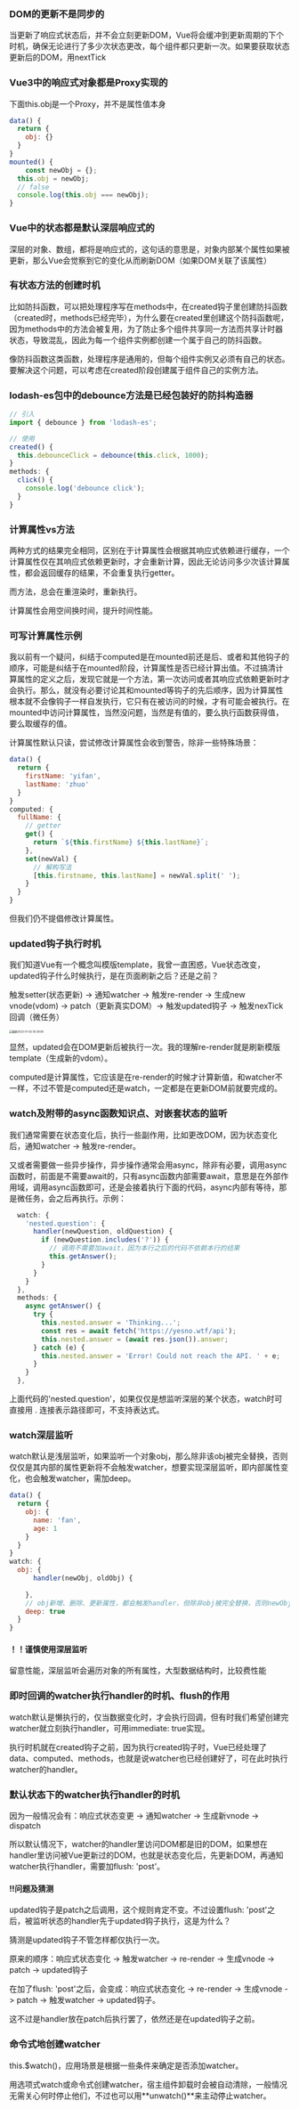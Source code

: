 ### DOM的更新不是同步的

当更新了响应式状态后，并不会立刻更新DOM，Vue将会缓冲到更新周期的下个时机，确保无论进行了多少次状态更改，每个组件都只更新一次。如果要获取状态更新后的DOM，用nextTick

### Vue3中的响应式对象都是Proxy实现的

下面this.obj是一个Proxy，并不是属性值本身

```javascript
data() {
  return {
    obj: {}
  }
}
mounted() {
	const newObj = {};
  this.obj = newObj;
  // false
  console.log(this.obj === newObj);
}
```



### Vue中的状态都是默认深层响应式的

深层的对象、数组，都将是响应式的，这句话的意思是，对象内部某个属性如果被更新，那么Vue会觉察到它的变化从而刷新DOM（如果DOM关联了该属性）

### 有状态方法的创建时机

比如防抖函数，可以把处理程序写在methods中，在created钩子里创建防抖函数（created时，methods已经完毕），为什么要在created里创建这个防抖函数呢，因为methods中的方法会被复用，为了防止多个组件共享同一方法而共享计时器状态，导致混乱，因此为每一个组件实例都创建一个属于自己的防抖函数。

像防抖函数这类函数，处理程序是通用的，但每个组件实例又必须有自己的状态。要解决这个问题，可以考虑在created阶段创建属于组件自己的实例方法。

### lodash-es包中的debounce方法是已经包装好的防抖构造器

```javascript
// 引入
import { debounce } from 'lodash-es';

// 使用
created() {
  this.debounceClick = debounce(this.click, 1000);
}
methods: {
  click() {
    console.log('debounce click');
  }
}
```

### 计算属性vs方法

两种方式的结果完全相同，区别在于计算属性会根据其响应式依赖进行缓存，一个计算属性仅在其响应式依赖更新时，才会重新计算，因此无论访问多少次该计算属性，都会返回缓存的结果，不会重复执行getter。

而方法，总会在重渲染时，重新执行。

计算属性会用空间换时间，提升时间性能。

### 可写计算属性示例

我以前有一个疑问，纠结于computed是在mounted前还是后、或者和其他钩子的顺序，可能是纠结于在mounted阶段，计算属性是否已经计算出值。不过搞清计算属性的定义之后，发现它就是一个方法，第一次访问或者其响应式依赖更新时才会执行。那么，就没有必要讨论其和mounted等钩子的先后顺序，因为计算属性根本就不会像钩子一样自发执行，它只有在被访问的时候，才有可能会被执行。在mounted中访问计算属性，当然没问题，当然是有值的，要么执行函数获得值，要么取缓存的值。

计算属性默认只读，尝试修改计算属性会收到警告，除非一些特殊场景：

```javascript
data() {
  return {
    firstName: 'yifan',
    lastName: 'zhuo'
  }
}
computed: {
  fullName: {
    // getter
    get() {
      return `${this.firstName} ${this.lastName}`;
    },
    set(newVal) {
      // 解构写法
      [this.firstname, this.lastName] = newVal.split(' ');
    }
  }
}
```

但我们仍不提倡修改计算属性。

### updated钩子执行时机

我们知道Vue有一个概念叫模版template，我曾一直困惑，Vue状态改变，updated钩子什么时候执行，是在页面刷新之后？还是之前？

触发setter(状态更新) -> 通知watcher -> 触发re-render -> 生成new vnode(vdom) -> patch（更新真实DOM）-> 触发updated钩子 -> 触发nexTick回调（微任务）

<img src="/Users/erfan/Library/Application Support/typora-user-images/截屏2023-01-02 00.38.06.png" alt="截屏2023-01-02 00.38.06" style="zoom: 33%;" />

显然，updated会在DOM更新后被执行一次。我的理解re-render就是刷新模版template（生成新的vdom）。

computed是计算属性，它应该是在re-render的时候才计算新值，和watcher不一样，不过不管是computed还是watch，一定都是在更新DOM前就要完成的。

### watch及附带的async函数知识点、对嵌套状态的监听

我们通常需要在状态变化后，执行一些副作用，比如更改DOM，因为状态变化后，通知watcher -> 触发re-render。

又或者需要做一些异步操作，异步操作通常会用async，除非有必要，调用async函数时，前面是不需要await的，只有async函数内部需要await，意思是在外部作用域，调用async函数即可，还是会接着执行下面的代码，async内部有等待，那是微任务，会之后再执行。示例：

```javascript
  watch: {
    'nested.question': {
      handler(newQuestion, oldQuestion) {
        if (newQuestion.includes('?')) {
          // 调用不需要加await，因为本行之后的代码不依赖本行的结果
          this.getAnswer();
        }
      }
    }
  },
  methods: {
    async getAnswer() {
      try {
        this.nested.answer = 'Thinking...';
        const res = await fetch('https://yesno.wtf/api');
        this.nested.answer = (await res.json()).answer;
      } catch (e) {
        this.nested.answer = 'Error! Could not reach the API. ' + e;
      }
    }
  },
```

上面代码的'nested.question'，如果仅仅是想监听深层的某个状态，watch时可直接用 . 连接表示路径即可，不支持表达式。

### watch深层监听

watch默认是浅层监听，如果监听一个对象obj，那么除非该obj被完全替换，否则仅仅是其内部的属性更新将不会触发watcher，想要实现深层监听，即内部属性变化，也会触发watcher，需加deep。

```javascript
data() {
  return {
    obj: {
      name: 'fan',
      age: 1
    }
  }
}
watch: {
  obj: {
	  handler(newObj, oldObj) {  
    	
    },
    // obj新增、删除、更新属性，都会触发handler，但除非obj被完全替换，否则newObj和oldObj是同一个对象
    deep: true
  }
}
```

#### ！！谨慎使用深层监听

留意性能，深层监听会遍历对象的所有属性，大型数据结构时，比较费性能

### 即时回调的watcher执行handler的时机、flush的作用

watch默认是懒执行的，仅当数据变化时，才会执行回调，但有时我们希望创建完watcher就立刻执行handler，可用immediate: true实现。

执行时机就在created钩子之前，因为执行created钩子时，Vue已经处理了data、computed、methods，也就是说watcher也已经创建好了，可在此时执行watcher的handler。

### 默认状态下的watcher执行handler的时机

因为一般情况会有：响应式状态变更 -> 通知watcher -> 生成新vnode -> dispatch

所以默认情况下，watcher的handler里访问DOM都是旧的DOM，如果想在handler里访问被Vue更新过的DOM，也就是状态变化后，先更新DOM，再通知watcher执行handler，需要加flush: 'post'。

#### !!问题及猜测

updated钩子是patch之后调用，这个规则肯定不变。不过设置flush: 'post'之后，被监听状态的handler先于updated钩子执行，这是为什么？

猜测是updated钩子不管怎样都仅执行一次。

原来的顺序：响应式状态变化 -> 触发watcher -> re-render -> 生成vnode -> patch -> updated钩子

在加了flush: 'post'之后，会变成：响应式状态变化 -> re-render -> 生成vnode -> patch -> 触发watcher -> updated钩子。

这不过是handler放在patch后执行罢了，依然还是在updated钩子之前。

### 命令式地创建watcher

this.$watch()，应用场景是根据一些条件来确定是否添加watcher。

用选项式watch或命令式创建watcher，宿主组件卸载时会被自动清除，一般情况无需关心何时停止他们，不过也可以用**unwatch()**来主动停止watcher。

#### 







